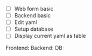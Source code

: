 - [ ] Web form basic
- [ ] Backend basic
- [ ] Edit yaml
- [ ] Setup database
- [ ] Display current yaml as table

Frontend:
Backend:
DB:
